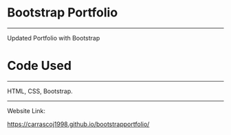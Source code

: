 # Bootstrap Portfolio  

----
Updated Portfolio with Bootstrap

# Code Used

-----
HTML, CSS, Bootstrap.

----


Website Link:

https://carrascoj1998.github.io/bootstrapportfolio/
